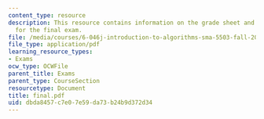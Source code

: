 ```yaml
---
content_type: resource
description: This resource contains information on the grade sheet and problem sets
  for the final exam.
file: /media/courses/6-046j-introduction-to-algorithms-sma-5503-fall-2005/dbda8457c7e07e59da73b24b9d372d34_final.pdf
file_type: application/pdf
learning_resource_types:
- Exams
ocw_type: OCWFile
parent_title: Exams
parent_type: CourseSection
resourcetype: Document
title: final.pdf
uid: dbda8457-c7e0-7e59-da73-b24b9d372d34
---
```

